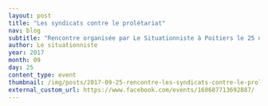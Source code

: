 ```yaml
---
layout: post
title: "Les syndicats contre le prolétariat"
nav: blog
subtitle: "Rencontre organisée par Le Situationniste à Poitiers le 25 novembre 2017 à 19h"
author: Le situationniste
year: 2017
month: 09
day: 25
content_type: event
thumbnail: /img/posts/2017-09-25-rencontre-les-syndicats-contre-le-proletariat/thumbnail.jpg
external_custom_url: https://www.facebook.com/events/168687713692887/
---
```

